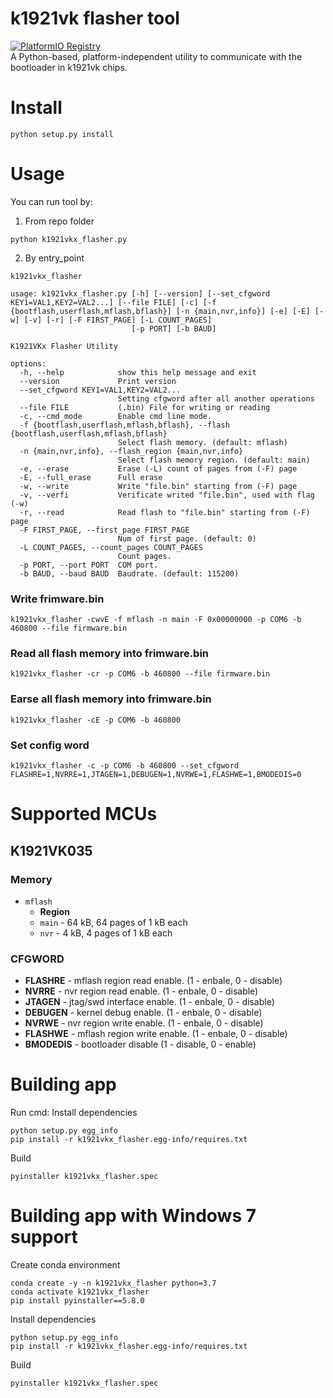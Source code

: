# k1921vk flasher tool
[![PlatformIO Registry](https://badges.registry.platformio.org/packages/dcvostok/tool/tool-k1921vkx-flasher.svg)](https://registry.platformio.org/tools/dcvostok/tool-k1921vkx-flasher)  
A Python-based, platform-independent utility to communicate with the bootloader in k1921vk chips.

# Install 
```
python setup.py install
```
# Usage
You can run tool by:
1. From repo folder
```
python k1921vkx_flasher.py
```
2. By entry_point
```
k1921vkx_flasher
```

```
usage: k1921vkx_flasher.py [-h] [--version] [--set_cfgword KEY1=VAL1,KEY2=VAL2...] [--file FILE] [-c] [-f {bootflash,userflash,mflash,bflash}] [-n {main,nvr,info}] [-e] [-E] [-w] [-v] [-r] [-F FIRST_PAGE] [-L COUNT_PAGES]
                           [-p PORT] [-b BAUD]

K1921VKx Flasher Utility

options:
  -h, --help            show this help message and exit
  --version             Print version
  --set_cfgword KEY1=VAL1,KEY2=VAL2...
                        Setting cfgword after all another operations
  --file FILE           (.bin) File for writing or reading
  -c, --cmd_mode        Enable cmd line mode.
  -f {bootflash,userflash,mflash,bflash}, --flash {bootflash,userflash,mflash,bflash}
                        Select flash memory. (default: mflash)
  -n {main,nvr,info}, --flash_region {main,nvr,info}
                        Select flash memory region. (default: main)
  -e, --erase           Erase (-L) count of pages from (-F) page
  -E, --full_erase      Full erase
  -w, --write           Write "file.bin" starting from (-F) page
  -v, --verfi           Verificate writed "file.bin", used with flag (-w)
  -r, --read            Read flash to "file.bin" starting from (-F) page
  -F FIRST_PAGE, --first_page FIRST_PAGE
                        Num of first page. (default: 0)
  -L COUNT_PAGES, --count_pages COUNT_PAGES
                        Count pages.
  -p PORT, --port PORT  COM port.
  -b BAUD, --baud BAUD  Baudrate. (default: 115200)
  ```


### Write frimware.bin
```
k1921vkx_flasher -cwvE -f mflash -n main -F 0x00000000 -p COM6 -b 460800 --file firmware.bin 
```
### Read all flash memory into frimware.bin
```
k1921vkx_flasher -cr -p COM6 -b 460800 --file firmware.bin 
```

### Earse all flash memory into frimware.bin
```
k1921vkx_flasher -cE -p COM6 -b 460800 
```
### Set config word
```
k1921vkx_flasher -c -p COM6 -b 460800 --set_cfgword FLASHRE=1,NVRRE=1,JTAGEN=1,DEBUGEN=1,NVRWE=1,FLASHWE=1,BMODEDIS=0
```
# Supported MCUs
## K1921VK035
### Memory
* `mflash`
  * **Region**
  * `main` - 64 kB, 64 pages of 1 kB each
  * `nvr`  - 4 kB, 4 pages of 1 kB each

### CFGWORD 
* **FLASHRE** - mflash region read enable. (1 - enbale, 0 - disable)
* **NVRRE** - nvr region read enable. (1 - enbale, 0 - disable)
* **JTAGEN** - jtag/swd interface enable. (1 - enbale, 0 - disable)
* **DEBUGEN** - kernel debug enable. (1 - enbale, 0 - disable)
* **NVRWE** - nvr region write enable. (1 - enbale, 0 - disable)
* **FLASHWE** - mflash region write enable. (1 - enbale, 0 - disable)
* **BMODEDIS** - bootloader disable (1 - disable, 0 - enable)
# Building app

Run cmd:
Install dependencies
```
python setup.py egg_info
pip install -r k1921vkx_flasher.egg-info/requires.txt 
```
Build
```
pyinstaller k1921vkx_flasher.spec
```
# Building app with Windows 7 support
Create conda environment
```
conda create -y -n k1921vkx_flasher python=3.7
conda activate k1921vkx_flasher
pip install pyinstaller==5.8.0
```
Install dependencies
```
python setup.py egg_info
pip install -r k1921vkx_flasher.egg-info/requires.txt 
```
Build
```
pyinstaller k1921vkx_flasher.spec
```